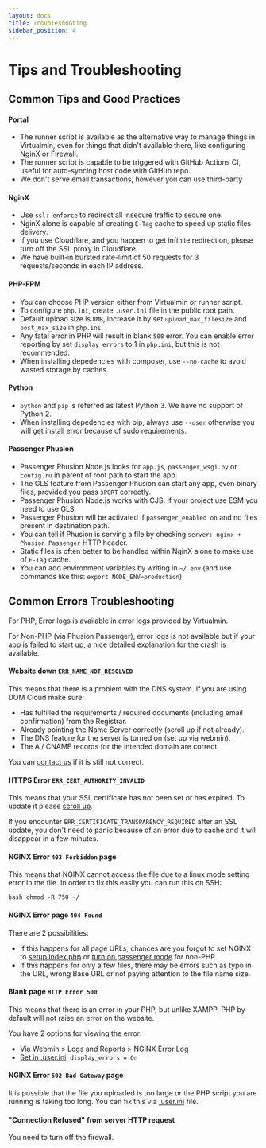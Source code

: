 ```yaml
---
layout: docs
title: Troubleshooting
sidebar_position: 4
---
```


# Tips and Troubleshooting

## Common Tips and Good Practices

#### Portal

+ The runner script is available as the alternative way to manage things in Virtualmin, even for things that didn't available there, like configuring NginX or Firewall.
+ The runner script is capable to be triggered with GitHub Actions CI, useful for auto-syncing host code with GitHub repo.
+ We don't serve email transactions, however you can use third-party

#### NginX

+ Use `ssl: enforce` to redirect all insecure traffic to secure one.
+ NginX alone is capable of creating `E-Tag` cache to speed up static files delivery.
+ If you use Cloudflare, and you happen to get infinite redirection, please turn off the SSL proxy in Cloudflare.
+ We have built-in bursted rate-limit of 50 requests for 3 requests/seconds in each IP address.

#### PHP-FPM

+ You can choose PHP version either from Virtualmin or runner script.
+ To configure `php.ini`, create `.user.ini` file in the public root path.
+ Default upload size is `8MB`, increase it by set `upload_max_filesize` and `post_max_size` in `php.ini`.
+ Any fatal error in PHP will result in blank `500` error. You can enable error reporting by set `display_errors` to 1 in `php.ini`, but this is not recommended.
+ When installing depedencies with composer, use `--no-cache` to avoid wasted storage by caches.

#### Python

+ `python` and `pip` is referred as latest Python 3. We have no support of Python 2.
+ When installing depedencies with pip, always use `--user` otherwise you will get install error because of sudo requirements.

#### Passenger Phusion

+ Passenger Phusion Node.js looks for `app.js`, `passenger_wsgi.py` or `config.ru` in parent of root path to start the app.
+ The GLS feature from Passenger Phusion can start any app, even binary files, provided you pass `$PORT` correctly.
+ Passenger Phusion Node.js works with CJS. If your project use ESM you need to use GLS.
+ Passenger Phusion will be activated if `passenger_enabled on` and no files present in destination path.
+ You can tell if Phusion is serving a file by checking `server: nginx + Phusion Passenger` HTTP header.
+ Static files is often better to be handled within NginX alone to make use of `E-Tag` cache.
+ You can add environment variables by writing in `~/.env` (and use commands like this: `export NODE_ENV=production`)


## Common Errors Troubleshooting

For PHP, Error logs is available in error logs provided by Virtualmin.

For Non-PHP (via Phusion Passenger), error logs is not available but if your app is failed to start up, a nice detailed explanation for the crash is available.

#### Website down `ERR_NAME_NOT_RESOLVED`

This means that there is a problem with the DNS system. If you are using DOM Cloud make sure:

+ Has fulfilled the requirements / required documents (including email confirmation) from the Registrar.
+ Already pointing the Name Server correctly (scroll up if not already).
+ The DNS feature for the server is turned on (set up via webmin).
+ The A / CNAME records for the intended domain are correct.

You can [contact us](mailto:support@domcloud.id) if it is still not correct.

#### HTTPS Error `ERR_CERT_AUTHORITY_INVALID`

This means that your SSL certificate has not been set or has expired. To update it please [scroll up](#how-to-renew-ssl).

If you encounter `ERR_CERTIFICATE_TRANSPARENCY_REQUIRED` after an SSL update, you don't need to panic because of an error due to cache and it will disappear in a few minutes.

#### NGINX Error `403 Forbidden` page

This means that NGINX cannot access the file due to a linux mode setting error in the file. In order to fix this easily you can run this on SSH:

`` bash
chmod -R 750 ~/
``

#### NGINX Error page `404 Found`

There are 2 possibilities:

+ If this happens for all page URLs, chances are you forgot to set NGINX to [setup index.php](#how-to-install-php-framework) or [turn on passenger mode](#passenger) for non-PHP.
+ If this happens for only a few files, there may be errors such as typo in the URL, wrong Base URL or not paying attention to the file name size.


#### Blank page `HTTP Error 500`

This means that there is an error in your PHP, but unlike XAMPP, PHP by default will not raise an error on the website.

You have 2 options for viewing the error:
+ Via Webmin > Logs and Reports > NGINX Error Log
+ [Set in .user.ini](#fastcgi): `display_errors = On`

#### NGINX Error `502 Bad Gateway` page

It is possible that the file you uploaded is too large or the PHP script you are running is taking too long. You can fix this via [.user.ini](#fastcgi) file.

#### "Connection Refused" from server HTTP request

You need to turn off the firewall.
